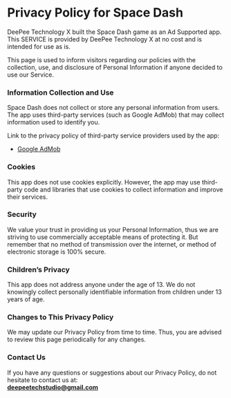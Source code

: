 # Privacy Policy for Space Dash

DeePee Technology X built the Space Dash game as an Ad Supported app. This SERVICE is provided by DeePee Technology X at no cost and is intended for use as is.

This page is used to inform visitors regarding our policies with the collection, use, and disclosure of Personal Information if anyone decided to use our Service.

### Information Collection and Use

Space Dash does not collect or store any personal information from users. The app uses third-party services (such as Google AdMob) that may collect information used to identify you.

Link to the privacy policy of third-party service providers used by the app:
- [Google AdMob](https://support.google.com/admob/answer/6128543)

### Cookies

This app does not use cookies explicitly. However, the app may use third-party code and libraries that use cookies to collect information and improve their services.

### Security

We value your trust in providing us your Personal Information, thus we are striving to use commercially acceptable means of protecting it. But remember that no method of transmission over the internet, or method of electronic storage is 100% secure.

### Children’s Privacy

This app does not address anyone under the age of 13. We do not knowingly collect personally identifiable information from children under 13 years of age.

### Changes to This Privacy Policy

We may update our Privacy Policy from time to time. Thus, you are advised to review this page periodically for any changes.

### Contact Us

If you have any questions or suggestions about our Privacy Policy, do not hesitate to contact us at:  
**deepeetechstudio@gmail.com**
